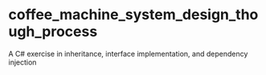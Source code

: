 # coffee_machine_system_design_though_process
A C# exercise in inheritance, interface implementation, and dependency injection
